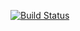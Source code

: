 [![Build Status](https://www.travis-ci.org/NabeelahY/politico.svg?branch=develop)](https://www.travis-ci.org/NabeelahY/politico)
